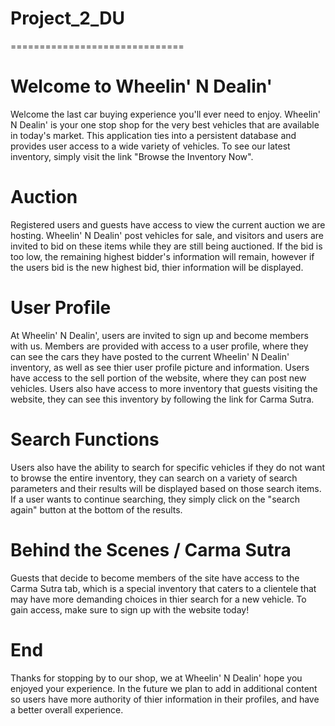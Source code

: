 # Project_2_DU
==============================
# Welcome to Wheelin' N Dealin'
Welcome the last car buying experience you'll ever need to enjoy. Wheelin' N Dealin' is your one stop shop for the very best vehicles that are available in today's market. This application ties into a persistent database and provides user access to a wide variety of vehicles. To see our latest inventory, simply visit the link "Browse the Inventory Now".

# Auction
Registered users and guests have access to view the current auction we are hosting. Wheelin' N Dealin' post vehicles for sale, and visitors and users are invited to bid on these items while they are still being auctioned. If the bid is too low, the remaining highest bidder's information will remain, however if the users bid is the new highest bid, thier information will be displayed.

# User Profile
At Wheelin' N Dealin', users are invited to sign up and become members with us. Members are provided with access to a user profile, where they can see the cars they have posted to the current Wheelin' N Dealin' inventory, as well as see thier user profile picture and information. Users have access to the sell portion of the website, where they can post new vehicles. Users also have access to more inventory that guests visiting the website, they can see this inventory by following the link for Carma Sutra.

# Search Functions
Users also have the ability to search for specific vehicles if they do not want to browse the entire inventory, they can search on a variety of search parameters and their results will be displayed based on those search items. If a user wants to continue searching, they simply click on the "search again" button at the bottom of the results.

# Behind the Scenes / Carma Sutra
Guests that decide to become members of the site have access to the Carma Sutra tab, which is a special inventory that caters to a clientele that may have more demanding choices in thier search for a new vehicle. To gain access, make sure to sign up with the website today!

# End
Thanks for stopping by to our shop, we at Wheelin' N Dealin' hope you enjoyed your experience. In the future we plan to add in additional content so users have more authority of thier information in their profiles, and have a better overall experience.